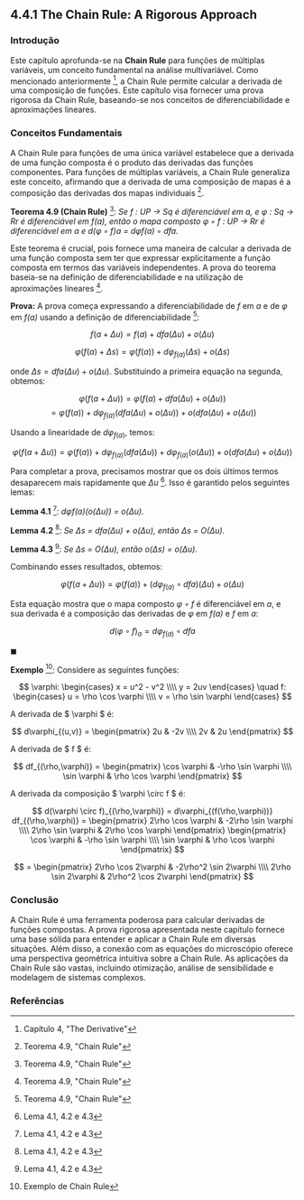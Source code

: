 ## 4.4.1 The Chain Rule: A Rigorous Approach

### Introdução
Este capítulo aprofunda-se na **Chain Rule** para funções de múltiplas variáveis, um conceito fundamental na análise multivariável. Como mencionado anteriormente [^1], a Chain Rule permite calcular a derivada de uma composição de funções. Este capítulo visa fornecer uma prova rigorosa da Chain Rule, baseando-se nos conceitos de diferenciabilidade e aproximações lineares.

### Conceitos Fundamentais
A Chain Rule para funções de uma única variável estabelece que a derivada de uma função composta é o produto das derivadas das funções componentes. Para funções de múltiplas variáveis, a Chain Rule generaliza este conceito, afirmando que a derivada de uma composição de mapas é a composição das derivadas dos mapas individuais [^132].

**Teorema 4.9 (Chain Rule)** [^132]: *Se f : UP → Sq é diferenciável em a, e φ : Sq → Rr é diferenciável em f(a), então o mapa composto φ ◦ f : UP → Rr é diferenciável em a e d(φ ◦ f)a = dφf(a) ◦ dfa.*

Este teorema é crucial, pois fornece uma maneira de calcular a derivada de uma função composta sem ter que expressar explicitamente a função composta em termos das variáveis independentes. A prova do teorema baseia-se na definição de diferenciabilidade e na utilização de aproximações lineares [^132].

**Prova:**
A prova começa expressando a diferenciabilidade de *f* em *a* e de *φ* em *f(a)* usando a definição de diferenciabilidade [^132]:

$$ f(a + \Delta u) = f(a) + dfa(\Delta u) + o(\Delta u) $$

$$ \varphi(f(a) + \Delta s) = \varphi(f(a)) + d\varphi_{f(a)}(\Delta s) + o(\Delta s) $$

onde $\Delta s = dfa(\Delta u) + o(\Delta u)$. Substituindo a primeira equação na segunda, obtemos:

$$ \varphi(f(a + \Delta u)) = \varphi(f(a) + dfa(\Delta u) + o(\Delta u)) $$
$$ = \varphi(f(a)) + d\varphi_{f(a)}(dfa(\Delta u) + o(\Delta u)) + o(dfa(\Delta u) + o(\Delta u)) $$

Usando a linearidade de $d\varphi_{f(a)}$, temos:

$$ \varphi(f(a + \Delta u)) = \varphi(f(a)) + d\varphi_{f(a)}(dfa(\Delta u)) + d\varphi_{f(a)}(o(\Delta u)) + o(dfa(\Delta u) + o(\Delta u)) $$

Para completar a prova, precisamos mostrar que os dois últimos termos desaparecem mais rapidamente que $\Delta u$ [^133]. Isso é garantido pelos seguintes lemas:

**Lemma 4.1** [^133]: *dφf(a)(o(Δu)) = o(Δu).*

**Lemma 4.2** [^133]: *Se Δs = dfa(Δu) + o(Δu), então Δs = O(Δu).*

**Lemma 4.3** [^133]: *Se Δs = O(Δu), então o(Δs) = o(Δu).*

Combinando esses resultados, obtemos:

$$ \varphi(f(a + \Delta u)) = \varphi(f(a)) + (d\varphi_{f(a)} \circ dfa)(\Delta u) + o(\Delta u) $$

Esta equação mostra que o mapa composto *φ ◦ f* é diferenciável em *a*, e sua derivada é a composição das derivadas de *φ* em *f(a)* e *f* em *a*:

$$ d(\varphi \circ f)_a = d\varphi_{f(a)} \circ dfa $$

$\blacksquare$

**Exemplo** [^134]: Considere as seguintes funções:

$$ \varphi: \begin{cases} x = u^2 - v^2 \\\\ y = 2uv \end{cases} \quad f: \begin{cases} u = \rho \cos \varphi \\\\ v = \rho \sin \varphi \end{cases} $$

A derivada de $ \varphi $ é:

$$ d\varphi_{(u,v)} = \begin{pmatrix} 2u & -2v \\\\ 2v & 2u \end{pmatrix} $$

A derivada de $ f $ é:

$$ df_{(\rho,\varphi)} = \begin{pmatrix} \cos \varphi & -\rho \sin \varphi \\\\ \sin \varphi & \rho \cos \varphi \end{pmatrix} $$

A derivada da composição $ \varphi \circ f $ é:

$$ d(\varphi \circ f)_{(\rho,\varphi)} = d\varphi_{(f(\rho,\varphi))} df_{(\rho,\varphi)} = \begin{pmatrix} 2\rho \cos \varphi & -2\rho \sin \varphi \\\\ 2\rho \sin \varphi & 2\rho \cos \varphi \end{pmatrix} \begin{pmatrix} \cos \varphi & -\rho \sin \varphi \\\\ \sin \varphi & \rho \cos \varphi \end{pmatrix} $$

$$ = \begin{pmatrix} 2\rho \cos 2\varphi & -2\rho^2 \sin 2\varphi \\\\ 2\rho \sin 2\varphi & 2\rho^2 \cos 2\varphi \end{pmatrix} $$

### Conclusão
A Chain Rule é uma ferramenta poderosa para calcular derivadas de funções compostas. A prova rigorosa apresentada neste capítulo fornece uma base sólida para entender e aplicar a Chain Rule em diversas situações. Além disso, a conexão com as equações do microscópio oferece uma perspectiva geométrica intuitiva sobre a Chain Rule. As aplicações da Chain Rule são vastas, incluindo otimização, análise de sensibilidade e modelagem de sistemas complexos.

### Referências
[^1]: Capítulo 4, "The Derivative"
[^132]: Teorema 4.9, "Chain Rule"
[^133]: Lema 4.1, 4.2 e 4.3
[^134]: Exemplo de Chain Rule

<!-- END -->
